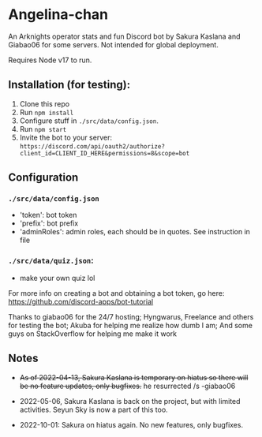 # Angelina-chan

An Arknights operator stats and fun Discord bot by Sakura Kaslana and Giabao06 for some servers. Not intended for global deployment.


Requires Node v17 to run.

## Installation (for testing):
1. Clone this repo
2. Run `npm install`
3. Configure stuff in `./src/data/config.json`.
4. Run `npm start`
5. Invite the bot to your server: `https://discord.com/api/oauth2/authorize?client_id=CLIENT_ID_HERE&permissions=8&scope=bot`


## Configuration

### `./src/data/config.json`
- 'token': bot token
- 'prefix': bot prefix
- 'adminRoles': admin roles, each should be in quotes. See instruction in file 

### `./src/data/quiz.json`:
- make your own quiz lol

For more info on creating a bot and obtaining a bot token, go here: https://github.com/discord-apps/bot-tutorial

Thanks to giabao06 for the 24/7 hosting; Hyngwarus, Freelance and others for testing the bot; Akuba for helping me realize how dumb I am; And some guys on StackOverflow for helping me make it work

## Notes
- ~~As of 2022-04-13, Sakura Kaslana is temporary on hiatus so there will be no feature updates, only bugfixes.~~ he resurrected /s -giabao06

- 2022-05-06, Sakura Kaslana is back on the project, but with limited activities. Seyun Sky is now a part of this too.

- 2022-10-01: Sakura on hiatus again. No new features, only bugfixes.

